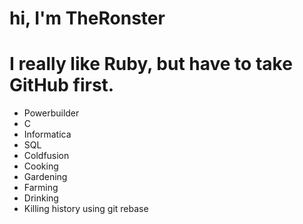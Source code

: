# hi, I'm TheRonster
# I really like Ruby, but have to take GitHub first.
* Powerbuilder
* C
* Informatica
* SQL
* Coldfusion
* Cooking
* Gardening
* Farming
* Drinking
* Killing history using git rebase
